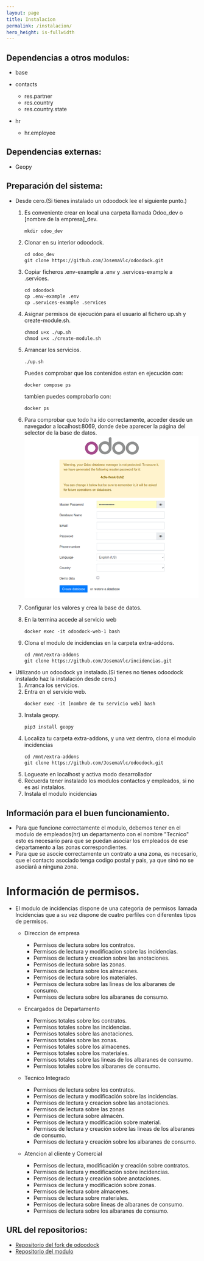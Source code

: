 ```yaml
---
layout: page
title: Instalacion
permalink: /instalacion/
hero_height: is-fullwidth
---
```

## Dependencias a otros modulos:
- base

- contacts
    - res.partner
    - res.country
    - res.country.state

- hr
    - hr.employee

## Dependencias externas:
- Geopy

## Preparación del sistema:
- Desde cero.(Si tienes instalado un odoodock lee el siguiente punto.)
    1. Es conveniente crear en local una carpeta llamada Odoo_dev o [nombre de la
        empresa]_dev.
        ```shell
        mkdir odoo_dev
        ```
    2. Clonar en su interior odoodock.
        ```shell
        cd odoo_dev
        git clone https://github.com/JosemaVlc/odoodock.git
        ```
    3. Copiar ficheros .env-example a .env y .services-example a .services.
        ```shell
        cd odoodock
        cp .env-example .env
        cp .services-example .services
        ```
    4. Asignar permisos de ejecución para el usuario al fichero up.sh y create-module.sh.
        ```shell
        chmod u+x ./up.sh
        chmod u+x ./create-module.sh
        ```
    5. Arrancar los servicios.
        ```shell
        ./up.sh
        ```
        Puedes comprobar que los contenidos estan en ejecución con:
        ```shell
        docker compose ps
        ```
        tambien puedes comprobarlo con:
        ```shell
        docker ps
        ```
    6. Para comprobar que todo ha ido correctamente, acceder desde un navegador a localhost:8069, donde debe aparecer la página del selector de la base de datos.
    ![Imagen con pantalla de creacion de la base de datos](./img/odoo_base_datos.jpg)

    7. Configurar los valores y crea la base de datos.

    8. En la termina accede al servicio web
        ```shell
        docker exec -it odoodock-web-1 bash
        ```
    9. Clona el modulo de incidencias en la carpeta extra-addons.
        ```shell
        cd /mnt/extra-addons
        git clone https://github.com/JosemaVlc/incidencias.git
        ```
- Utilizando un odoodock ya instalado.(Si tienes no tienes odoodock instalado haz la instalación desde cero.)
    1. Arranca los servicios.
    2. Entra en el servicio web.
        ```shell
        docker exec -it [nombre de tu servicio web] bash
        ```
    3. Instala geopy.
        ```shell
        pip3 install geopy
        ```
    4. Localiza tu carpeta extra-addons, y una vez dentro, clona el modulo incidencias
        ```shell
        cd /mnt/extra-addons
        git clone https://github.com/JosemaVlc/odoodock.git
        ```
    5. Logueate en localhost y activa modo desarrollador
    6. Recuerda tener instalado los modulos contactos y empleados, si no es así instalalos.
    7. Instala el modulo incidencias

## Información para el buen funcionamiento.
- Para que funcione correctamente el modulo, debemos tener en el modulo de empleados(hr) un departamento con el nombre "Tecnico" esto es necesario para que se puedan asociar los empleados de ese departamento a las zonas correspondientes.
- Para que se asocie correctamente un contrato a una zona, es necesario, que el contacto asociado tenga codigo postal y pais, ya que sinó no se asociará a ninguna zona.

# Información de permisos.
- El modulo de incidencias dispone de una categoria de permisos llamada Incidencias que a su vez dispone de cuatro perfiles con diferentes tipos de permisos.

    * Direccion de empresa
        * Permisos de lectura sobre los contratos.
        * Permisos de lectura y modificacion sobre las incidencias.
        * Permisos de lectura y creacion sobre las anotaciones.
        * Permisos de lectura sobre las zonas.
        * Permisos de lectura sobre los almacenes.
        * Permisos de lectura sobre los materiales.
        * Permisos de lectura sobre las lineas de los albaranes de consumo.
        * Permisos de lectura sobre los albaranes de consumo.

    * Encargados de Departamento
        * Permisos totales sobre los contratos.
        * Permisos totales sobre las incidencias.
        * Permisos totales sobre las anotaciones.
        * Permisos totales sobre las zonas.
        * Permisos totales sobre los almacenes.
        * Permisos totales sobre los materiales.
        * Permisos totales sobre las lineas de los albaranes de consumo.
        * Permisos totales sobre los albaranes de consumo.

    * Tecnico Integrado
        * Permisos de lectura sobre los contratos.
        * Permisos de lectura y modificación sobre las incidencias.
        * Permisos de lectura y creacion sobre las anotaciones.
        * Permisos de lectura sobre las zonas
        * Permisos de lectura sobre almacén.
        * Permisos de lectura y modificación sobre material.
        * Permisos de lectura y creación sobre las lineas de los albaranes de consumo.
        * Permisos de lectura y creación sobre los albaranes de consumo.

    * Atencion al cliente y Comercial
        * Permisos de lectura, modificación y creación sobre contratos.
        * Permisos de lectura y modificación sobre incidencias.
        * Permisos de lectura y creación sobre anotaciones.
        * Permisos de lectura y modificación sobre zonas.
        * Permisos de lectura sobre almacenes.
        * Permisos de lectura sobre materiales.
        * Permisos de lectura sobre lineas de albaranes de consumo.
        * Permisos de lectura sobre los albaranes de consumo.

## URL del repositorios:
- [Repositorio del fork de odoodock](https://github.com/JosemaVlc/odoodock.git)
- [Repositorio del modulo](https://github.com/JosemaVlc/modulo_incidencias)
